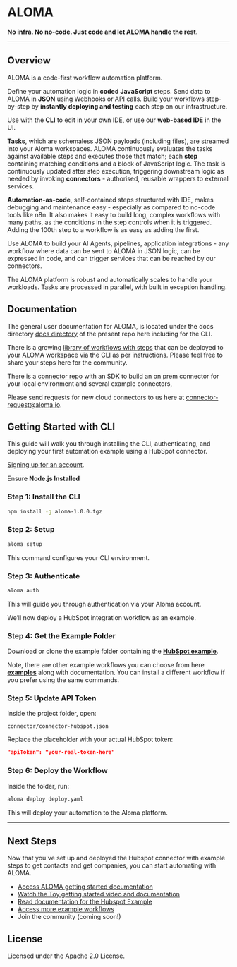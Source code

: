 # ALOMA

**No infra. No no-code. Just code and let ALOMA handle the rest.**

---

## Overview

ALOMA is a code-first workflow automation platform.

Define your automation logic in **coded JavaScript** steps. Send data to ALOMA in **JSON** using Webhooks or API calls. Build your workflows step-by-step by **instantly deploying and testing** each step on our infrastructure.

Use with the **CLI** to edit in your own IDE, or use our **web-based IDE** in the UI.

**Tasks**, which are schemaless JSON payloads (including files), are streamed into your Aloma workspaces. ALOMA continuously evaluates the tasks against available steps and executes those that match; each **step** containing matching conditions and a block of JavaScript logic. The task is continuously updated after step execution, triggering downstream logic as needed by invoking **connectors** - authorised, reusable wrappers to external services. 

**Automation-as-code**, self-contained steps structured with IDE, makes debugging and maintenance easy - especially as compared to no-code tools like n8n. It also makes it easy to build long, complex workflows with many paths, as the conditions in the step controls when it is triggered. Adding the 100th step to a workflow is as easy as adding the first.

Use ALOMA to build your AI Agents, pipelines, application integrations - any workflow where data can be sent to ALOMA in JSON logic, can be expressed in code, and can trigger services that can be reached by our connectors.

The ALOMA platform is robust and automatically scales to handle your workloads. Tasks are processed in parallel, with built in exception handling.


## Documentation

The general user documentation for ALOMA, is located under the docs directory [docs directory](https://github.com/aloma-io/aloma-io/tree/main/docs) of the present repo here including for the CLI.

There is a growing [library of workflows with steps](https://github.com/aloma-io/aloma-io/tree/main/examples) that can be deployed to your ALOMA workspace via the CLI as per instructions. Please feel free to share your steps here for the community.

There is a [connector repo](https://github.com/aloma-io/connectors) with an SDK to build an on prem connector for your local environment and several example connectors,

Please send requests for new cloud connectors to us here at connector-request@aloma.io.


## Getting Started with CLI

This guide will walk you through installing the CLI, authenticating, and deploying your first automation example using a HubSpot connector. 

[Signing up for an account](https://home.aloma.io).

Ensure **Node.js Installed**


### Step 1: Install the CLI


```bash
npm install -g aloma-1.0.0.tgz
```

### Step 2: Setup

```bash
aloma setup
```

This command configures your CLI environment.

### Step 3: Authenticate

```bash
aloma auth
```

This will guide you through authentication via your Aloma account.

We’ll now deploy a HubSpot integration workflow as an example.

### Step 4: Get the Example Folder

Download or clone the example folder containing the [**HubSpot example**](https://github.com/aloma-io/aloma-io/tree/main/examples/hubspot).

Note, there are other example workflows you can choose from here [**examples**](https://github.com/aloma-io/aloma-io/tree/main/examples) along with documentation. You can install a different workflow if you prefer using the same commands.

### Step 5: Update API Token

Inside the project folder, open:

```text
connector/connector-hubspot.json
```

Replace the placeholder with your actual HubSpot token:

```json
"apiToken": "your-real-token-here"
```
### Step 6: Deploy the Workflow

Inside the folder, run:

```bash
aloma deploy deploy.yaml
```

This will deploy your automation to the Aloma platform.

---

## Next Steps

Now that you've set up and deployed the Hubspot connector with example steps to get contacts and get companies, you can start automating with ALOMA.

- [Access ALOMA getting started documentation](https://github.com/aloma-io/aloma-io/tree/main/docs/getting-started)
- [Watch the Toy getting started video and documentation](https://github.com/aloma-io/aloma-io/blob/main/docs/getting-started/toy-example.md)
- [Read documentation for the Hubspot Example](https://github.com/aloma-io/aloma-io/tree/main/examples/hubspot)
- [Access more example workflows](https://github.com/aloma-io/aloma-io/tree/main/examples)
- Join the community (coming soon!)


## License
Licensed under the Apache 2.0 License.



